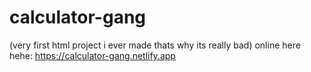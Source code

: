 ﻿# calculator-gang
 (very first html project i ever made thats why its really bad)
online here hehe: https://calculator-gang.netlify.app
